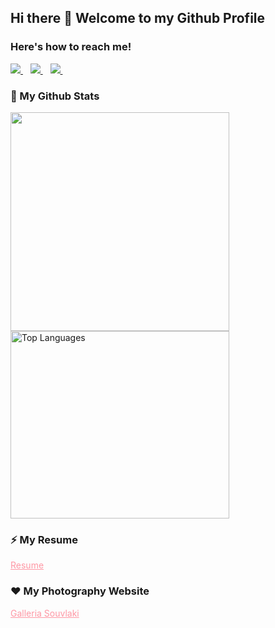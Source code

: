 
## Hi there 👋 Welcome to my Github Profile

### Here's how to reach me!
<p>

   <a href="https://www.linkedin.com/in/zeynep-dellal-961764201/">
    <img src="https://img.shields.io/badge/zeynepdellal-follow%20on%20linkedin-blue?style=for-the-badge&logo=linkedin" />        
  </a>&nbsp;&nbsp;
  
  <a href="https://medium.com/@zeynep.dellal">
    <img src="https://img.shields.io/badge/Medium-12100E?style=for-the-badge&logo=medium&logoColor=white" />        
  </a>&nbsp;&nbsp;

  
  <a href="https://mail.google.com/mail/?view=cm&fs=1&to=zeynep.dellal@gmail.com">
    <img src="https://img.shields.io/badge/Gmail-D14836?style=for-the-badge&logo=gmail&logoColor=white" />        
  </a>&nbsp;&nbsp;
</p>

### 🌱 My Github Stats

<p>
  <img src="https://github-readme-stats.vercel.app/api?username=zedyjy&show_icons=true&count_private=true&theme=dark" width="350">

 <!--img src="https://github-readme-stats.vercel.app/api/top-langs/?username=zedyjy" width="350" -->
<a href="https://github.com/zedyjy/github-readme-stats">
  <img src="https://github-readme-stats.vercel.app/api/top-langs/?username=zedyjy&theme=dark&cache_seconds=30" alt="Top Languages" width="350" height="300">
</a>

</p>

### ⚡ My Resume 

<p>
   <a href="https://github.com/user-attachments/files/18851605/Zeynep.Dellal.Resume.pdf"  style="color:#fe97a4">Resume</a>
</p>

### ❤️ My Photography Website 

<p>
   <a href="https://zedyjy.github.io/galleria-souvlaki/"  style="color:#fe97a4">Galleria Souvlaki</a>
</p>

<!--
[Zeynep Dellal Resume.pdf](https://github.com/user-attachments/files/18851605/Zeynep.Dellal.Resume.pdf)

- 🔭 I’m currently working on ...
- 🌱 I’m currently learning ...
- 👯 I’m looking to collaborate on ...
- 🤔 I’m looking for help with ...
- 💬 Ask me about ...
- 📫 How to reach me: ...
- 😄 Pronouns: ...

- ⚡ Fun fact: ...--!>
